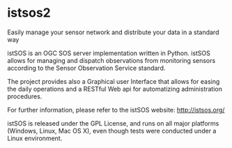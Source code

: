 # istsos2
Easily manage your sensor network and distribute your data in a standard way

istSOS is an OGC SOS server implementation written in Python. istSOS allows for managing and dispatch observations from monitoring sensors according to the Sensor Observation Service standard.

The project provides also a Graphical user Interface that allows for easing the daily operations and a RESTful Web api for automatizing administration procedures.

For further information, please refer to the istSOS website: <http://istsos.org/>

istSOS is released under the GPL License, and runs on all major platforms (Windows, Linux, Mac OS X), even though tests were conducted under a Linux environment.
